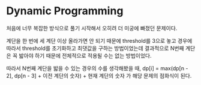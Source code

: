 # Dynamic Programming

처음에 너무 복잡한 방식으로 풀기 시작해서 오히려 더 미궁에 빠졌던 문제이다.

계단을 한 번에 세 계단 이상 올라가면 안 되기 때문에 threshold를 3으로 놓고 경우에 따라서 threshold를 초기화하고 최댓값을 구하는 방법이었는데 결과적으로 N번째 계단은 꼭 밟아야 하기 때문에 전체적으로 적용될 수는 없는 방법이었다.

따라서 N번째 계단을 밟을 수 있는 경우의 수를 생각해봤을 때, dp[i] = max(dp[n - 2], dp[n - 3] + 이전 계단의 숫자) + 현재 계단의 숫자 가 해당 문제의 점화식이 된다.

